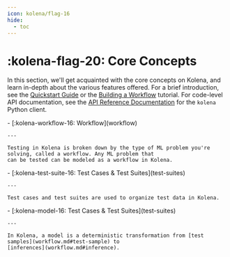 ```yaml
---
icon: kolena/flag-16
hide:
  - toc
---
```


# :kolena-flag-20: Core Concepts

In this section, we'll get acquainted with the core concepts on Kolena, and learn in-depth about the various features
offered. For a brief introduction, see the [Quickstart Guide](../quickstart.md) or the
[Building a Workflow](../building-a-workflow.md) tutorial. For code-level API documentation, see the
[API Reference Documentation](../reference/workflow) for the `kolena` Python client.

<div class="grid cards" markdown>
- [:kolena-workflow-16: Workflow](workflow)

    ---

    Testing in Kolena is broken down by the type of ML problem you're solving, called a workflow. Any ML problem that
    can be tested can be modeled as a workflow in Kolena.
</div>

<div class="grid cards" markdown>
- [:kolena-test-suite-16: Test Cases & Test Suites](test-suites)

    ---

    Test cases and test suites are used to organize test data in Kolena.
</div>

<div class="grid cards" markdown>
- [:kolena-model-16: Test Cases & Test Suites](test-suites)

    ---

    In Kolena, a model is a deterministic transformation from [test samples](workflow.md#test-sample) to
    [inferences](workflow.md#inference).
</div>
